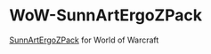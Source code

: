 # WoW-SunnArtErgoZPack

[SunnArtErgoZPack](https://www.curseforge.com/wow/addons/sunnartergozpack) for World of Warcraft

